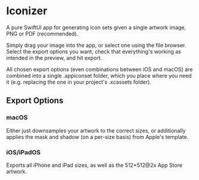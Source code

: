 # Iconizer

A pure SwiftUI app for generating icon sets given a single artwork image, PNG or PDF (recommended).

Simply drag your image into the app, or select one using the file browser. Select the export options you want, check that everything's working as intended in the preview, and hit export.

All chosen export options (even combinations between iOS and macOS) are combined into a single .appiconset folder, which you place where you need it (e.g. replacing the one in your project's .xcassets folder).

## Export Options

### macOS

Either just downsamples your artwork to the correct sizes, or additionally applies the mask and shadow (on a per-size basis) from Apple's template.

### iOS/iPadOS

Exports all iPhone and iPad sizes, as well as the 512×512@2x App Store artwork.

